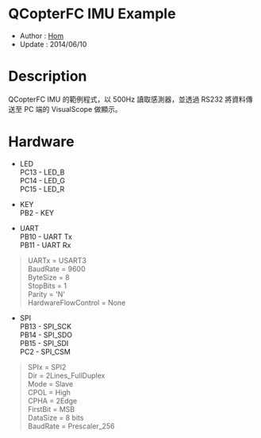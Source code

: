 QCopterFC IMU Example
========
* Author  : [Hom](http://about.me/Hom)
* Update  : 2014/06/10

Description
========
QCopterFC IMU 的範例程式，以 500Hz 讀取感測器，並透過 RS232 將資料傳送至 PC 端的 VisualScope 做顯示。

Hardware
========
* LED  
PC13 - LED_B  
PC14 - LED_G  
PC15 - LED_R  

* KEY  
PB2  - KEY  

* UART  
PB10 - UART Tx  
PB11 - UART Rx  
> UARTx = USART3  
> BaudRate = 9600  
> ByteSize = 8  
> StopBits = 1  
> Parity = 'N'  
> HardwareFlowControl = None  

* SPI  
PB13 - SPI_SCK  
PB14 - SPI_SDO  
PB15 - SPI_SDI  
PC2  - SPI_CSM  
> SPIx = SPI2  
> Dir = 2Lines_FullDuplex  
> Mode = Slave  
> CPOL = High  
> CPHA = 2Edge  
> FirstBit = MSB  
> DataSize = 8 bits  
> BaudRate = Prescaler_256  
